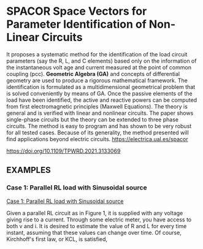 # SPACOR Space Vectors for Parameter Identification of Non-Linear Circuits

It proposes a systematic method for the identification of the load circuit parameters (say the R, L, and C elements) based only on the information of the instantaneous volt age and current measured at the point of common coupling (pcc). **Geometric Algebra (GA)** and concepts of differential geometry are used to produce a rigorous mathematical framework. The identification is formulated as a multidimensional geometrical problem that is solved conveniently by means of GA. Once the passive elements of the load have been identified, the active and reactive powers can be computed from first electromagnetic principles (Maxwell Equations). The theory is general and is verified with linear and nonlinear circuits. The paper shows single-phase circuits but the theory can be extended to three phase circuits. The method is easy to program and has shown to be very robust for all tested cases. Because of its generality, the method presented will find applications beyond electric circuits.
https://electrica.ual.es/spacor

https://doi.org/10.1109/TPWRD.2021.3133069

## EXAMPLES

### Case 1: Parallel RL load with Sinusoidal source

[Case 1: Parallel RL load with Sinusoidal source](case1.md)

Given a parallel RL circuit as in Figure 1, it is supplied with any voltage giving rise to a current. Through some electric meter, you have access to both v and i. It is desired to estimate the value of R and L for every time instant, assuming that these values can change over time. Of course, Kirchhoff's first law, or KCL, is satisfied,
 
